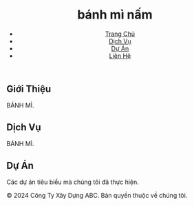 <!DOCTYPE html>
<html lang="vi">
<head>
    <meta charset="UTF-8">
    <meta name="viewport" content="width=device-width, initial-scale=1.0">
    <title>Trang Web NGẪU </title>
    <link rel="stylesheet" href="styles.css">
</head>
<body>
    <header>
        <h1>bánh mì nấm </h1>
        <nav>
            <ul>
                <li><a href="#">Trang Chủ</a></li>
                <li><a href="#">Dịch Vụ</a></li>
                <li><a href="#">Dự Án</a></li>
                <li><a href="#">Liên Hệ</a></li>
            </ul>
        </nav>
    </header>
    <main>
        <section>
            <h2>Giới Thiệu</h2>
            <p>BÁNH MÌ.</p>
        </section>
        <section>
            <h2>Dịch Vụ</h2>
            <p>BÁNH MÌ.</p>
        </section>
        <section>
            <h2>Dự Án</h2>
            <p>Các dự án tiêu biểu mà chúng tôi đã thực hiện.</p>
        </section>
    </main>
    <footer>
        <p>&copy; 2024 Công Ty Xây Dựng ABC. Bản quyền thuộc về chúng tôi.</p>
    </footer>
</body>
